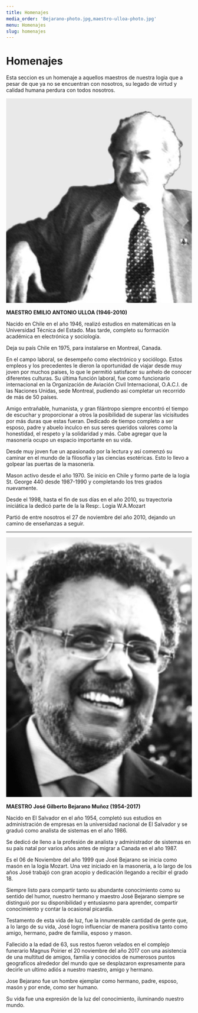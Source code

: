 ```yaml
---
title: Homenajes
media_order: 'Bejarano-photo.jpg,maestro-ulloa-photo.jpg'
menu: Homenajes
slug: homenajes
---
```


# Homenajes

Esta seccion es un homenaje a aquellos maestros de nuestra logia que a pesar de que ya no se encuentran con nosotros, su legado de virtud y calidad humana perdura con todos nosotros.

![maestro-emilio-ulloa](maestro-ulloa-photo.jpg?cropResize=400,400)  

**MAESTRO
EMILIO ANTONIO ULLOA
(1946-2010)**
 
Nacido en Chile en el año 1946, realizó estudios en matemáticas en la Universidad Técnica del Estado. Mas tarde, completo su formación académica en electrónica y sociología.

Deja su país Chile en 1975, para instalarse en Montreal, Canada.

En el campo laboral, se desempeño como electrónico y sociólogo. Estos empleos y los precedentes le dieron la oportunidad de viajar desde muy joven por muchos países, lo que le permitió satisfacer su anhelo de conocer diferentes culturas. Su última función laboral, fue como funcionario internacional en la Organización de Aviación Civil Internacional, O.A.C.I. de las Naciones Unidas, sede Montreal, pudiendo así completar un recorrido de más de 50 países.

Amigo entrañable, humanista, y gran filántropo siempre encontró el tiempo de escuchar y proporcionar a otros la posibilidad de superar las vicisitudes por más duras que estas fueran. Dedicado de tiempo completo a ser esposo, padre y abuelo inculco en sus seres queridos valores como la honestidad, el respeto y la solidaridad y más. Cabe agregar que la masonería ocupo un espacio importante en su vida.

Desde muy joven fue un apasionado por la lectura y así comenzó su caminar en el mundo de la filosofía y las ciencias esotéricas. Esto lo llevo a golpear las puertas de la masonería.

Mason activo desde el año 1970. Se inicio en Chile y formo parte de la logia St. George 440 desde 1987-1990 y completando los tres grados nuevamente.

Desde el 1998, hasta el fin de sus días en el año 2010,  su trayectoria iniciática la dedicó parte de la la Resp:. Logia W.A.Mozart

Partió de entre nosotros el 27 de noviembre del año 2010, dejando un camino de enseñanzas a seguir.  

___

![maestro-jose-bejarano](Bejarano-photo.jpg?cropResize=400,400)  

**MAESTRO
José Gilberto Bejarano Muñoz 
(1954-2017)**
 
Nacido en El Salvador en el año 1954, completó sus estudios en administración de empresas en la universidad nacional de El Salvador y se graduó como analista de sistemas en el año 1986.

Se dedicó de lleno a la profesión de analista y administrador de sistemas en su país natal por varios años antes de migrar a Canada en el año 1987.

Es el 06 de Noviembre del año 1999 que José Bejarano se inicia como masón en la logia Mozart. Una vez iniciado en la masonería, a lo largo de los años José trabajó con gran acopio y dedicación llegando a recibir el grado 18.

Siempre listo para compartir tanto su abundante conocimiento como su sentido del humor, nuestro hermano y maestro José Bejarano siempre se distinguió por su disponibilidad y entusiasmo para aprender, compartir conocimiento y contar la ocasional picardía.

Testamento de esta vida de luz, fue la innumerable cantidad de gente que, a lo largo de su vida, José logro influenciar de manera positiva tanto como amigo, hermano, padre de familia, esposo y mason.

Fallecido a la edad de 63, sus restos fueron velados en el complejo funerario Magnus Poirier el 20 noviembre del año 2017 con una asistencia de una multitud de amigos, familia y conocidos de numerosos puntos geograficos alrededor del mundo que se desplazaron expresamente para decirle un ultimo adiós a nuestro maestro, amigo y hermano.

Jose Bejarano fue un hombre ejemplar como hermano, padre, esposo, masón y por ende, como ser humano.

Su vida fue una expresión de la luz del conocimiento, iluminando nuestro mundo.